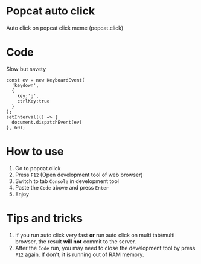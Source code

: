 # Popcat auto click
Auto click on popcat click meme (popcat.click)

# Code
Slow but savety
```
const ev = new KeyboardEvent(
  'keydown',
  {
    key:'g',
    ctrlKey:true
  }
);
setInterval(() => {
  document.dispatchEvent(ev)
}, 60);

```

# How to use
1. Go to popcat.click
2. Press `F12` (Open development tool of web browser)
3. Switch to tab `Console` in development tool
4. Paste the `Code` above and press `Enter`
5. Enjoy

# Tips and tricks
1. If you run auto click very fast **or** run auto click on multi tab/multi browser, the result **will not** commit to the server.
2. After the `Code` run, you may need to close the development tool by press `F12` again. If don't, it is running out of RAM memory.
